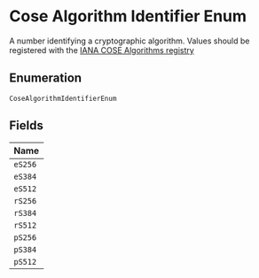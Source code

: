 
# Cose Algorithm Identifier Enum

A number identifying a cryptographic algorithm. Values should be registered with the <a  href="https:www.iana.orgassignmentscosecose.xhtml#algorithms">IANA COSE Algorithms registry<a>

## Enumeration

`CoseAlgorithmIdentifierEnum`

## Fields

| Name |
|  --- |
| `eS256` |
| `eS384` |
| `eS512` |
| `rS256` |
| `rS384` |
| `rS512` |
| `pS256` |
| `pS384` |
| `pS512` |

